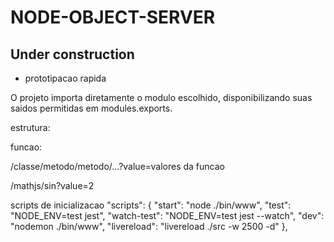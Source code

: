 # NODE-OBJECT-SERVER

## Under construction
- prototipacao rapida


O projeto importa diretamente o modulo escolhido, disponibilizando suas saidos permitidas em modules.exports.

estrutura:

funcao:

/classe/metodo/metodo/...?value=valores da funcao

/mathjs/sin?value=2




scripts de inicializacao
  "scripts": {
    "start": "node ./bin/www",
    "test": "NODE_ENV=test jest",
    "watch-test": "NODE_ENV=test jest --watch",
    "dev": "nodemon ./bin/www",
    "livereload": "livereload ./src -w 2500 -d"
  },
